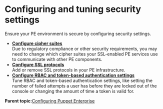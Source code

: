 # Configuring and tuning security settings

Ensure your PE environment is secure by configuring security settings.

-   **[Configure cipher suites](configuring_cipher_suites.md)**  
Due to regulatory compliance or other security requirements, you may need to change which cipher suites your SSL-enabled PE services use to communicate with other PE components.
-   **[Configure SSL protocols](configuring_ssl_protocols.md)**  
Add or remove SSL protocols in your PE infrastructure.
-   **[Configure RBAC and token-based authentication settings](configuring_rbac.md)**  
Tune RBAC and token-based authentication settings, like setting the number of failed attempts a user has before they are locked out of the console or changing the amount of time a token is valid for.

**Parent topic:**[Configuring Puppet Enterprise](configuring_pe.md)


